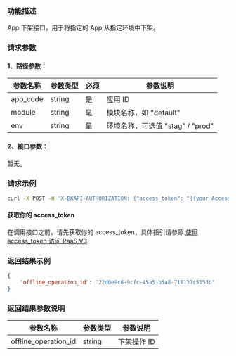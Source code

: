 ### 功能描述
App 下架接口，用于将指定的 App 从指定环境中下架。

### 请求参数

#### 1、路径参数：

|   参数名称   |    参数类型  |  必须  |     参数说明     |
| ------------ | ------------ | ------ | ---------------- |
| app_code   | string | 是 | 应用 ID |
| module   | string | 是 | 模块名称，如 "default" |
| env | string | 是 | 环境名称，可选值 "stag" / "prod" |

#### 2、接口参数：
暂无。

### 请求示例
```bash
curl -X POST -H 'X-BKAPI-AUTHORIZATION: {"access_token": "{{your AccessToken}}"}' http://bkapi.example.com/api/bkpaas3/prod/bkapps/applications/{{AppCode}}/modules/{{module_name}}/envs/{env:stag/prod}/offlines/
```

#### 获取你的 access_token
在调用接口之前，请先获取你的 access_token，具体指引请参照 [使用 access_token 访问 PaaS V3](https://bk.tencent.com/docs/markdown/PaaS/DevelopTools/BaseGuide/topics/paas/access_token)

### 返回结果示例
```json
{
    "offline_operation_id": "22d0e9c8-9cfc-45a5-b5a8-718137c515db"
}
```

### 返回结果参数说明

|   参数名称   |  参数类型  |           参数说明             |
| ------------ | ---------- | ------------------------------ |
|     offline_operation_id | string  |  下架操作 ID |